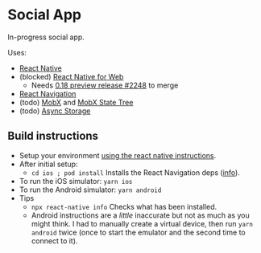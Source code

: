 # Social App

In-progress social app.

Uses:

- [React Native](https://reactnative.dev)
- (blocked) [React Native for Web](https://necolas.github.io/react-native-web/)
  - Needs [0.18 preview release #2248](https://github.com/necolas/react-native-web/pull/2248) to merge
- [React Navigation](https://reactnative.dev/docs/navigation#react-navigation)
- (todo) [MobX](https://mobx.js.org/README.html) and [MobX State Tree](https://mobx-state-tree.js.org/)
- (todo) [Async Storage](https://github.com/react-native-async-storage/async-storage)

## Build instructions

- Setup your environment [using the react native instructions](https://reactnative.dev/docs/environment-setup).
- After initial setup:
  - `cd ios ; pod install` Installs the React Navigation deps ([info](https://reactnative.dev/docs/navigation#installation-and-setup)).
- To run the iOS simulator: `yarn ios`
- To run the Android simulator: `yarn android`
- Tips
  - `npx react-native info` Checks what has been installed.
  - Android instructions are a *little* inaccurate but not as much as you might think. I had to manually create a virtual device, then run `yarn android` twice (once to start the emulator and the second time to connect to it).